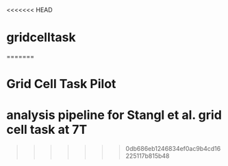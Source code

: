 <<<<<<< HEAD
# gridcelltask

=======
# Grid Cell Task Pilot
# analysis pipeline for Stangl et al. grid cell task at 7T
>>>>>>> 0db686eb1246834ef0ac9b4cd16225117b815b48
